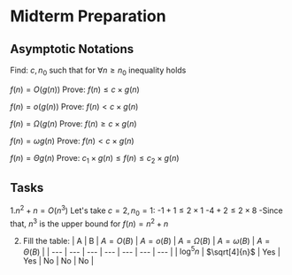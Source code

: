 # Midterm Preparation

## Asymptotic Notations

Find: $c, n_0$ such that for $\forall n \geq n_0$ inequality holds

$f(n) = O(g(n))$
Prove: $f(n) \leq c \times g(n)$

$f(n) = o(g(n))$
Prove: $f(n) < c \times g(n)$

$f(n) = \Omega (g(n)$
Prove: $f(n) \geq c \times g(n)$

$f(n) = \omega g(n)$
Prove: $f(n) < c \times g(n)$

$f(n) = \Theta g(n)$
Prove: $c_1 \times g(n) \leq f(n) \leq c_2 \times g(n)$

## Tasks

1.$n^2 + n = O(n^3)$
  Let's take $c = 2, n_0 = 1$:
  -$1 + 1 \leq 2 \times 1$
  -$4 + 2 \leq 2 \times 8$
  -Since that, $n^3$ is the upper bound for $f(n) = n^2 + n$

2. Fill the table:
  | A | B | $A = O(B)$ | $A = o(B)$ | $A = \Omega (B)$ | $A = \omega (B)$ | $A = \Theta (B)$ |
  | --- | --- | --- | --- | --- | --- | --- |
  | $\log^5{n}$ | $\sqrt[4]{n}$ | Yes | Yes | No | No | No |
